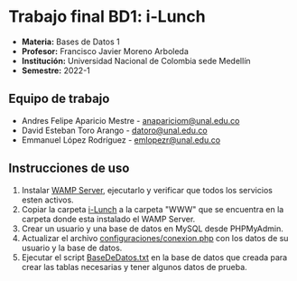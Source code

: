 # Trabajo final BD1: i-Lunch
- **Materia:** Bases de Datos 1
- **Profesor:** Francisco Javier Moreno Arboleda
- **Institución:** Universidad Nacional de Colombia sede Medellín
- **Semestre:** 2022-1
## Equipo de trabajo
- Andres Felipe Aparicio Mestre - [anapariciom@unal.edu.co](mailto:anapariciom@unal.edu.co)
- David Esteban Toro Arango - [datoro@unal.edu.co](mailto:datoro@unal.edu.co)
- Emmanuel López Rodríguez - [emlopezr@unal.edu.co](mailto:emlopezr@unal.edu.co)

## Instrucciones de uso
1. Instalar [WAMP Server](https://www.wampserver.com/en/), ejecutarlo y verificar que todos los servicios esten activos.
3. Copiar la carpeta [i-Lunch](https://github.com/lopezemmanuel/BD12022-1_TrabajoFinal/tree/main/i-Lunch) a la carpeta "WWW" que se encuentra en la carpeta donde esta instalado el WAMP Server.
4. Crear un usuario y una base de datos en MySQL desde PHPMyAdmin.
5. Actualizar el archivo [configuraciones/conexion.php](https://github.com/lopezemmanuel/BD12022-1_TrabajoFinal/blob/main/i-Lunch/configuraciones/conexion.php) con los datos de su usuario y la base de datos.
6. Ejecutar el script [BaseDeDatos.txt](https://github.com/lopezemmanuel/BD12022-1_TrabajoFinal/blob/main/i-Lunch/BaseDeDatos.txt) en la base de datos que creada para crear las tablas necesarias y tener algunos datos de prueba.
